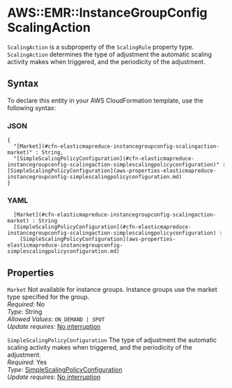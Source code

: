 # AWS::EMR::InstanceGroupConfig ScalingAction<a name="aws-properties-elasticmapreduce-instancegroupconfig-scalingaction"></a>

`ScalingAction` is a subproperty of the `ScalingRule` property type\. `ScalingAction` determines the type of adjustment the automatic scaling activity makes when triggered, and the periodicity of the adjustment\.

## Syntax<a name="aws-properties-elasticmapreduce-instancegroupconfig-scalingaction-syntax"></a>

To declare this entity in your AWS CloudFormation template, use the following syntax:

### JSON<a name="aws-properties-elasticmapreduce-instancegroupconfig-scalingaction-syntax.json"></a>

```
{
  "[Market](#cfn-elasticmapreduce-instancegroupconfig-scalingaction-market)" : String,
  "[SimpleScalingPolicyConfiguration](#cfn-elasticmapreduce-instancegroupconfig-scalingaction-simplescalingpolicyconfiguration)" : [SimpleScalingPolicyConfiguration](aws-properties-elasticmapreduce-instancegroupconfig-simplescalingpolicyconfiguration.md)
}
```

### YAML<a name="aws-properties-elasticmapreduce-instancegroupconfig-scalingaction-syntax.yaml"></a>

```
﻿  [Market](#cfn-elasticmapreduce-instancegroupconfig-scalingaction-market) : String
﻿  [SimpleScalingPolicyConfiguration](#cfn-elasticmapreduce-instancegroupconfig-scalingaction-simplescalingpolicyconfiguration) : 
    [SimpleScalingPolicyConfiguration](aws-properties-elasticmapreduce-instancegroupconfig-simplescalingpolicyconfiguration.md)
```

## Properties<a name="aws-properties-elasticmapreduce-instancegroupconfig-scalingaction-properties"></a>

`Market`  <a name="cfn-elasticmapreduce-instancegroupconfig-scalingaction-market"></a>
Not available for instance groups\. Instance groups use the market type specified for the group\.  
*Required*: No  
*Type*: String  
*Allowed Values*: `ON_DEMAND | SPOT`  
*Update requires*: [No interruption](https://docs.aws.amazon.com/AWSCloudFormation/latest/UserGuide/using-cfn-updating-stacks-update-behaviors.html#update-no-interrupt)

`SimpleScalingPolicyConfiguration`  <a name="cfn-elasticmapreduce-instancegroupconfig-scalingaction-simplescalingpolicyconfiguration"></a>
The type of adjustment the automatic scaling activity makes when triggered, and the periodicity of the adjustment\.  
*Required*: Yes  
*Type*: [SimpleScalingPolicyConfiguration](aws-properties-elasticmapreduce-instancegroupconfig-simplescalingpolicyconfiguration.md)  
*Update requires*: [No interruption](https://docs.aws.amazon.com/AWSCloudFormation/latest/UserGuide/using-cfn-updating-stacks-update-behaviors.html#update-no-interrupt)